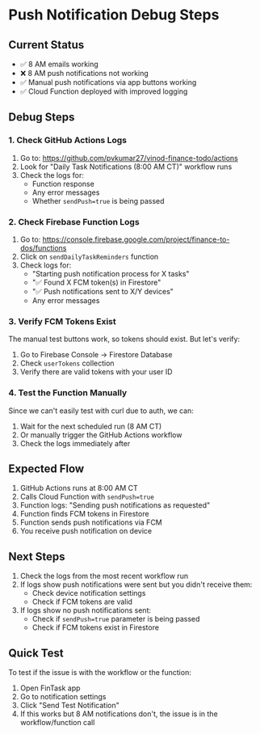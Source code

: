 # Push Notification Debug Steps

## Current Status
- ✅ 8 AM emails working
- ❌ 8 AM push notifications not working  
- ✅ Manual push notifications via app buttons working
- ✅ Cloud Function deployed with improved logging

## Debug Steps

### 1. Check GitHub Actions Logs
1. Go to: https://github.com/pvkumar27/vinod-finance-todo/actions
2. Look for "Daily Task Notifications (8:00 AM CT)" workflow runs
3. Check the logs for:
   - Function response
   - Any error messages
   - Whether `sendPush=true` is being passed

### 2. Check Firebase Function Logs
1. Go to: https://console.firebase.google.com/project/finance-to-dos/functions
2. Click on `sendDailyTaskReminders` function
3. Check logs for:
   - "Starting push notification process for X tasks"
   - "✅ Found X FCM token(s) in Firestore" 
   - "✅ Push notifications sent to X/Y devices"
   - Any error messages

### 3. Verify FCM Tokens Exist
The manual test buttons work, so tokens should exist. But let's verify:
1. Go to Firebase Console → Firestore Database
2. Check `userTokens` collection
3. Verify there are valid tokens with your user ID

### 4. Test the Function Manually
Since we can't easily test with curl due to auth, we can:
1. Wait for the next scheduled run (8 AM CT)
2. Or manually trigger the GitHub Actions workflow
3. Check the logs immediately after

## Expected Flow
1. GitHub Actions runs at 8:00 AM CT
2. Calls Cloud Function with `sendPush=true`
3. Function logs: "Sending push notifications as requested"
4. Function finds FCM tokens in Firestore
5. Function sends push notifications via FCM
6. You receive push notification on device

## Next Steps
1. Check the logs from the most recent workflow run
2. If logs show push notifications were sent but you didn't receive them:
   - Check device notification settings
   - Check if FCM tokens are valid
3. If logs show no push notifications sent:
   - Check if `sendPush=true` parameter is being passed
   - Check if FCM tokens exist in Firestore

## Quick Test
To test if the issue is with the workflow or the function:
1. Open FinTask app
2. Go to notification settings  
3. Click "Send Test Notification"
4. If this works but 8 AM notifications don't, the issue is in the workflow/function call